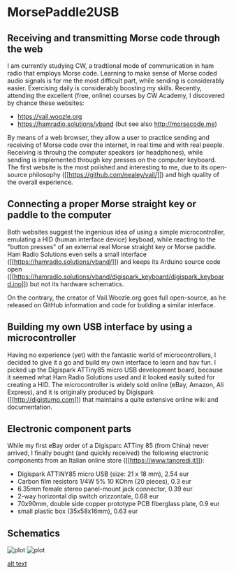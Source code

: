 # MorsePaddle2USB

## Receiving and transmitting Morse code through the web

I am currently studying CW, a tradtional mode of communication in ham radio that employs Morse code. Learning to make sense of Morse coded audio signals is for me the most difficult part, while sending is considerably easier. Exercising daily is considerably boosting my skills. Recently, attending the excellent (free, online) courses by CW Academy, I discovered by chance these websites:

- https://vail.woozle.org
- https://hamradio.solutions/vband
(but see also http://morsecode.me)

By means of a web browser, they allow a user to practice sending and receiving of Morse code over the internet, in real time and with real people. Receiving is throuhg the computer speakers (or headphones), while sending is implemented through key presses on the computer keyboard. The first website is the most polished and interesting to me, due to its open-source philosophy ([[https://github.com/nealey/vail/]]) and high quality of the overall experience. 


## Connecting a proper Morse straight key or paddle to the computer

Both websites suggest the ingenious idea of using a simple microcontroller, emulating a HID (human interface device) keyboad, while reacting to the "button presses" of an external real Morse straight key or Morse paddle. Ham Radio Solutions even sells a small interface ([[https://hamradio.solutions/vband/]]) and keeps its Arduino source code open ([[https://hamradio.solutions/vband/digispark_keyboard/digispark_keyboard.ino]]) but not its hardware schematics.

On the contrary, the creator of Vail.Woozle.org goes full open-source, as he released on GitHub information and code for building a similar interface.


## Building my own USB interface by using a microcontroller

Having no experience (yet) with the fantastic world of microcontrollers, I decided to give it a go and build my own interface to learn and hav fun. I picked up the Digispark ATTiny85 micro USB development board, because it seemed what Ham Radio Solutions used and it looked easily suited for creating a HID. The microcontroller is widely sold online (eBay, Amazon, Ali Express), and it is originally produced by Digispark ([[http://digistump.com]]) that maintains a quite extensive online wiki and documentation. 


## Electronic component parts

While my first eBay order of a Digisparc ATTiny 85 (from China) never arrived, I finally bought (and quickly received) the following electronic components from an Italian online store ([[https://www.tancredi.it]]):

- Digispark ATTINY85 micro USB (size:  21 x 18 mm),           2.54 eur 
- Carbon film resistors 1/4W 5% 10 KOhm (20 pieces),          0.3 eur
- 6.35mm female stereo panel-mount jack connector,            0.39 eur
- 2-way horizontal dip switch orizzontale,                    0.68 eur
- 70x90mm, double side copper prototype PCB fiberglass plate, 0.9 eur
- small plastic box (35x58x16mm),                             0.63 eur


##   Schematics

![plot](./photo&schematics/Breadboard_firstTest.png)
![plot](/photo&schematics/Breadboard_firstTest.png)

[alt text](https://github.com/mgiugliano/MorsePaddle2USB/blob/main/photo&circuit/Schematics.png?raw=true)















